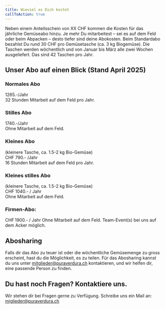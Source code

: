 ```yaml
---
title: Wieviel es Dich kostet
callToAction: true
---
```


Neben einem Anteilsschein von XX CHF kommen die Kosten für das jährliche Gemüseabo hinzu. Je mehr Du mitarbeitest – sei es auf dem Feld oder beim Abpacken – desto tiefer sind deine Abokosten. Beim Standardabo bezahlst Du rund 30 CHF pro Gemüsetasche (ca. 3 kg Biogemüse). Die Taschen werden wöchentlich und von Januar bis März alle zwei Wochen ausgeliefert. Das sind 42 Taschen pro Jahr. 

## Unser Abo auf einen Blick (Stand April 2025)

### Normales Abo

1265.-/Jahr <br>
32 Stunden Mitarbeit auf dem Feld pro Jahr. 

### Stilles Abo

1740.-/Jahr <br>
Ohne Mitarbeit auf dem Feld. 

### Kleines Abo
(kleinere Tasche, ca. 1.5-2 kg Bio-Gemüse) <br>
CHF 790.- /Jahr <br>
16 Stunden Mitarbeit auf dem Feld pro Jahr. 

### Kleines stilles Abo
(kleinere Tasche, ca. 1.5-2 kg Bio-Gemüse) <br>
CHF 1040.- / Jahr <br>
Ohne Mitarbeit auf dem Feld.

### Firmen-Abo: 
CHF 1900.- / Jahr 
Ohne Mitarbeit auf dem Feld. 
Team-Event(s) bei uns auf dem Acker möglich. 

## Abosharing

Falls dir das Abo zu teuer ist oder die wöchentliche Gemüsemenge zu gross erscheint, hast du die Möglichkeit, es zu teilen. Für das Abosharing kannst du uns unter mitglieder@puraverdura.ch kontaktieren, und wir helfen dir, eine passende Person zu finden. 

##  Du hast noch Fragen? Kontaktiere uns. 

Wir stehen dir bei Fragen gerne zu Verfügung. Schreibe uns ein Mail an: miglieder@puraverdura.ch 
